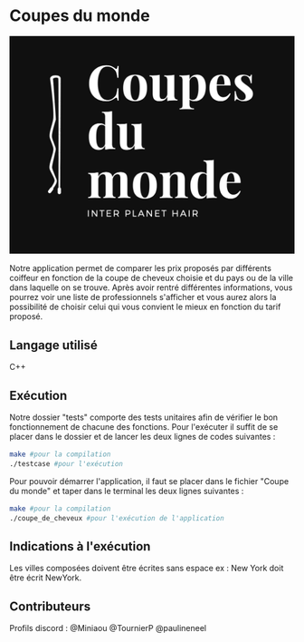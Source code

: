 # Coupes du monde 
![alt text](https://github.com/paulineneel/CoupeDuMonde/blob/main/coupedumonde.png)

Notre application permet de comparer les prix proposés par différents coiffeur en fonction de la coupe de cheveux choisie et du pays ou de la ville dans laquelle on se trouve. Après avoir rentré différentes informations, vous pourrez voir une liste de professionnels s'afficher et vous aurez alors la possibilité de choisir celui qui vous convient le mieux en fonction du tarif proposé.

## Langage utilisé 
C++

## Exécution 

Notre dossier "tests" comporte des tests unitaires afin de vérifier le bon fonctionnement de chacune des fonctions. Pour l'exécuter il suffit de se placer dans le dossier et de lancer les deux lignes de codes suivantes :

```bash
make #pour la compilation
./testcase #pour l'exécution 
```

Pour pouvoir démarrer l'application, il faut se placer dans le fichier "Coupe du monde" et taper dans le terminal les deux lignes suivantes : 
```bash
make #pour la compilation 
./coupe_de_cheveux #pour l'exécution de l'application 
```
## Indications à l'exécution 
Les villes composées doivent être écrites sans espace ex : New York doit être écrit NewYork. 

## Contributeurs 
Profils discord : 
@Miniaou
@TournierP
@paulineneel
